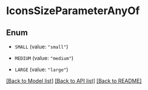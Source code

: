 # IconsSizeParameterAnyOf

## Enum


* `SMALL` (value: `"small"`)

* `MEDIUM` (value: `"medium"`)

* `LARGE` (value: `"large"`)


[[Back to Model list]](../README.md#documentation-for-models) [[Back to API list]](../README.md#documentation-for-api-endpoints) [[Back to README]](../README.md)


